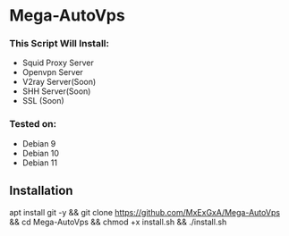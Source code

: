 # Mega-AutoVps
### This Script Will Install:
* Squid Proxy Server
* Openvpn Server 
* V2ray Server(Soon)
* SHH Server(Soon)
* SSL (Soon)
### Tested on:
* Debian 9
* Debian 10
* Debian 11
## Installation
apt install git -y && git clone https://github.com/MxExGxA/Mega-AutoVps && cd Mega-AutoVps && chmod +x install.sh && ./install.sh





